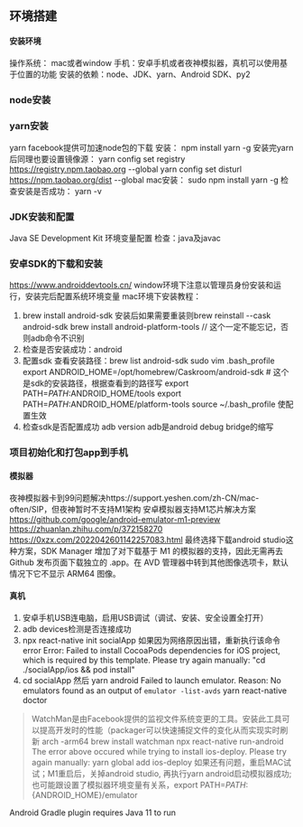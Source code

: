 <!--
 * @Author: yuzihan yuzihanyuzihan@163.com
 * @Date: 2022-06-04 14:02:35
 * @LastEditors: yuzihan yuzihanyuzihan@163.com
 * @LastEditTime: 2022-06-06 12:28:37
 * @FilePath: /fe_interview/react_native/社交项目实战.md
 * @Description: 这是默认设置,请设置`customMade`, 打开koroFileHeader查看配置 进行设置: https://github.com/OBKoro1/koro1FileHeader/wiki/%E9%85%8D%E7%BD%AE
-->
## 环境搭建
#### 安装环境
操作系统： mac或者window
手机：安卓手机或者夜神模拟器，真机可以使用基于位置的功能
安装的依赖：node、JDK、yarn、Android SDK、py2
### node安装
### yarn安装
yarn facebook提供可加速node包的下载
安装： npm install yarn -g 
安装完yarn后同理也要设置镜像源：
yarn config set registry https://registry.npm.taobao.org --global
yarn config set disturl https://npm.taobao.org/dist --global
mac安装： sudo npm install yarn -g
检查安装是否成功： yarn -v
### JDK安装和配置
Java SE Development Kit
环境变量配置
检查：java及javac
### 安卓SDK的下载和安装
https://www.androiddevtools.cn/
window环境下注意以管理员身份安装和运行，安装完后配置系统环境变量
mac环境下安装教程：
1. brew install android-sdk 安装后如果需要重装则brew reinstall --cask android-sdk
    brew install android-platform-tools // 这个一定不能忘记，否则adb命令不识别
2. 检查是否安装成功：android
3. 配置sdk
    查看安装路径：brew list android-sdk
    sudo vim .bash_profile
    export ANDROID_HOME=/opt/homebrew/Caskroom/android-sdk  # 这个是sdk的安装路径，根据查看到的路径写
    export PATH=$PATH:$ANDROID_HOME/tools
    export PATH=$PATH:$ANDROID_HOME/platform-tools
    source ~/.bash_profile 使配置生效
4. 检查sdk是否配置成功 adb version
adb是android debug bridge的缩写
### 项目初始化和打包app到手机
#### 模拟器
夜神模拟器卡到99问题解决https://support.yeshen.com/zh-CN/mac-often/SIP，但夜神暂时不支持M1架构
安卓模拟器支持M1芯片解决方案
https://github.com/google/android-emulator-m1-preview
https://zhuanlan.zhihu.com/p/372158270
https://0xzx.com/2022042601142257083.html
最终选择下载android studio这种方案，SDK Manager 增加了对下载基于 M1 的模拟器的支持，因此无需再去 Github 发布页面下载独立的 .app。在 AVD 管理器中转到其他图像选项卡，默认情况下它不显示 ARM64 图像。
#### 真机
1. 安卓手机USB连电脑，启用USB调试（调试、安装、安全设置全打开）
2. adb devices检测是否连接成功
3. npx react-native init socialApp 如果因为网络原因出错，重新执行该命令
error Error: Failed to install CocoaPods dependencies for iOS project, which is required by this template.
Please try again manually: "cd ./socialApp/ios && pod install"
4. cd socialApp 然后 yarn android
Failed to launch emulator. Reason: No emulators found as an output of `emulator -list-avds`
yarn react-native doctor
> WatchMan是由Facebook提供的监视文件系统变更的工具。安装此工具可以提高开发时的性能（packager可以快速捕捉文件的变化从而实现实时刷新
arch -arm64 brew install watchman
npx react-native run-android
The error above occured while trying to install ios-deploy. Please try again manually: yarn global add ios-deploy
如果还有问题，重启MAC试试；M1重启后，关掉android studio, 再执行yarn android启动模拟器成功; 也可能跟设置了模拟器环境变量有关系，export PATH=${PATH}:${ANDROID_HOME}/emulator

Android Gradle plugin requires Java 11 to run
